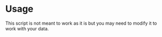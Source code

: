 Usage
========

This script is not meant to work as it is but you may need to modify it to work with your data.